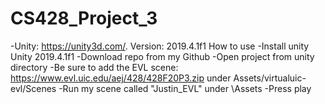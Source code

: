 # CS428_Project_3

-Unity: https://unity3d.com/.     Version: 2019.4.1f1
How to use 
-Install unity Unity 2019.4.1f1 
-Download repo from my Github
-Open project from unity directory
-Be sure to add the EVL scene: https://www.evl.uic.edu/aej/428/428F20P3.zip under Assets/virtualuic-evl/Scenes
-Run my scene called "Justin_EVL" under \Assets
-Press play
